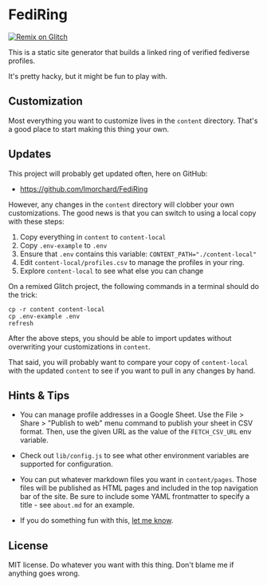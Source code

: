 # FediRing

[![Remix on Glitch](https://cdn.glitch.com/2703baf2-b643-4da7-ab91-7ee2a2d00b5b%2Fremix-button.svg)](https://glitch.com/edit/#!/import/github/lmorchard/fediring)

This is a static site generator that builds a linked ring of verified fediverse profiles.

It's pretty hacky, but it might be fun to play with.

## Customization

Most everything you want to customize lives in the `content` directory. That's a good place to start making this thing your own.

## Updates

This project will probably get updated often, here on GitHub:

- https://github.com/lmorchard/FediRing

However, any changes in the `content` directory will clobber your own customizations. The good news is that you can switch to using a local copy with these steps:

1. Copy everything in `content` to `content-local`
1. Copy `.env-example` to `.env` 
2. Ensure that `.env` contains this variable: `CONTENT_PATH="./content-local"`
1. Edit `content-local/profiles.csv` to manage the profiles in your ring.
1. Explore `content-local` to see what else you can change

On a remixed Glitch project, the following commands in a terminal should do the trick:

```
cp -r content content-local
cp .env-example .env
refresh
```

After the above steps, you should be able to import updates without overwriting your customizations in `content`.

That said, you will probably want to compare your copy of `content-local` with the updated `content` to see if you want to pull in any changes by hand.

## Hints & Tips

- You can manage profile addresses in a Google Sheet. Use the File > Share > "Publish to web" menu command to publish your sheet in CSV format. Then, use the given URL as the value of the `FETCH_CSV_URL` env variable.

- Check out `lib/config.js` to see what other environment variables are supported for configuration.

- You can put whatever markdown files you want in `content/pages`. Those files will be published as HTML pages and included in the top navigation bar of the site. Be sure to include some YAML frontmatter to specify a title - see `about.md` for an example.

- If you do something fun with this, [let me know](https://lmorchard.com).

## License

MIT license. Do whatever you want with this thing. Don't blame me if anything goes wrong.

